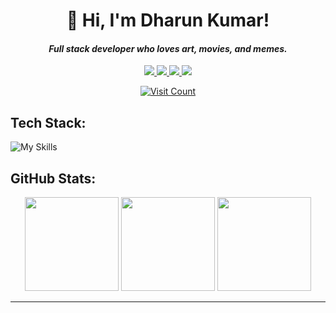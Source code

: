 <h1 align="center">👋 Hi, I'm Dharun Kumar!</h1>
<h4 align="center"><b><i>Full stack developer who loves art, movies, and memes.</i></b></h4>


<p align="center">
  <a href="https://linkedin.com/in/dharunkumar-t">
    <img src="https://img.shields.io/badge/LinkedIn%20-%20skyblue?style=flat&logo=linkedin&logoColor=white&color=grey" />
  </a>
  <a href="mailto:thedharunkumar@gmail.com">
    <img src="https://img.shields.io/badge/Mail%20-%20skyblue?style=flat&logo=gmail&logoColor=white&color=grey" />
  </a>
  <a href="https://t.me/specimenone">
    <img src="https://img.shields.io/badge/Telegram%20-%20skyblue?style=flat&logo=telegram&logoColor=white&color=grey" />
  </a>
  <a href="https://stackoverflow.com/users/25184880/dharun-kumar">
    <img src="https://img.shields.io/badge/StackOverflow%20-%20grey?style=flat&logo=stackoverflow&logoColor=white&color=grey" />
  </a>
</p>

<div align="center">
  <a href="https://visitcount.itsvg.in">
    <img src="https://visitcount.itsvg.in/api?id=dharunkumar-t&icon=0&color=0" alt="Visit Count"/>
  </a>
</div>



## Tech Stack:
![My Skills](https://skillicons.dev/icons?i=python,c,html,css,js,linux,react,nodejs,mongodb,mysql,expressjs,django)
## GitHub Stats:
<div align="center">
  <img src="https://github-readme-stats.vercel.app/api?username=dharunkumar-t&theme=dark&hide_border=false&include_all_commits=false&count_private=true" height="150px"/>
  <img src="https://github-readme-streak-stats.herokuapp.com/?user=dharunkumar-t&theme=dark&hide_border=false" height="150px"/>
  <img src="https://github-readme-stats.vercel.app/api/top-langs/?username=dharunkumar-t&theme=dark&hide_border=false&include_all_commits=false&count_private=true&layout=compact" height="150px"/>
</div>

---
